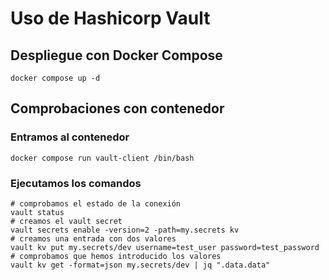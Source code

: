 # Uso de Hashicorp Vault
## Despliegue con Docker Compose
```shell
docker compose up -d
```
## Comprobaciones con contenedor
### Entramos al contenedor
```shell
docker compose run vault-client /bin/bash
```
### Ejecutamos los comandos
```shell
# comprobamos el estado de la conexión
vault status
# creamos el vault secret
vault secrets enable -version=2 -path=my.secrets kv
# creamos una entrada con dos valores
vault kv put my.secrets/dev username=test_user password=test_password
# comprobamos que hemos introducido los valores
vault kv get -format=json my.secrets/dev | jq ".data.data"
```
